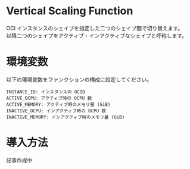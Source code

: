 # Vertical Scaling Function

OCI インスタンスのシェイプを指定した二つのシェイプ間で切り替えます。 \
以降二つのシェイプをアクティブ・インアクティブなシェイプと呼称します。

# 環境変数

以下の環境変数をファンクションの構成に設定してください。

```
INSTANCE_ID: インスタンスの OCID
ACTIVE_OCPU: アクティブ時の OCPU 数
ACTIVE_MEMORY: アクティブ時のメモリ量 (GiB)
INACTIVE_OCPU: インアクティブ時の OCPU 数
INACTIVE_MEMORY: インアクティブ時のメモリ量 (GiB)
```

# 導入方法

記事作成中